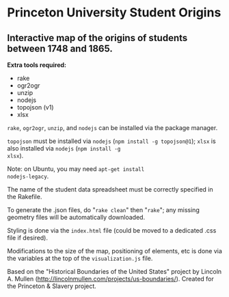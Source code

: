 # Princeton University Student Origins

## Interactive map of the origins of students between 1748 and 1865.

**Extra tools required:**
- rake
- ogr2ogr
- unzip
- nodejs
- topojson (v1)
- xlsx

<code>rake</code>, <code>ogr2ogr</code>, <code>unzip</code>, and <code>nodejs</code> can be installed via the package manager.

<code>topojson</code> must be installed via <code>nodejs</code> (<code>npm install -g topojson@1</code>); <code>xlsx</code> is also installed via <code>nodejs</code> (<code>npm install -g xlsx</code>).

Note: on Ubuntu, you may need <code>apt-get install nodejs-legacy</code>.

The name of the student data spreadsheet must be correctly specified in the Rakefile.

To generate the .json files, do "<code>rake clean</code>" then "<code>rake</code>"; any missing geometry files will be automatically downloaded.

Styling is done via the <code>index.html</code> file (could be moved to a dedicated .css file if desired).

Modifications to the size of the map, positioning of elements, etc is done via the variables at the top of the <code>visualization.js</code> file.

Based on the "Historical Boundaries of the United States" project by Lincoln A. Mullen (http://lincolnmullen.com/projects/us-boundaries/).
Created for the Princeton & Slavery project.
